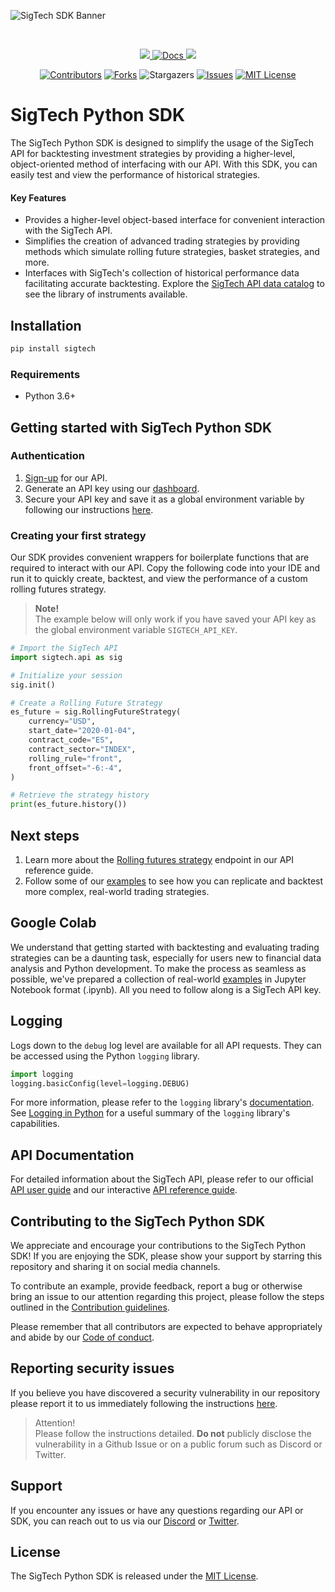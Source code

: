 ![SigTech SDK Banner](https://8647283.fs1.hubspotusercontent-na1.net/hubfs/8647283/Python%20SDK_github_856x268-1.png "SigTech SDK Banner")

&nbsp;

<p align="center" id="dummy">
    <a href="https://discord.gg/ZcFeutSrWM">
        <img src="https://img.shields.io/badge/CHAT-DISCORD-blue?style=for-the-badge&logo=discord&labelColor=rgb(55,55,55)&color=blueviolet">
    </a>
    <a href="https://learn.sigtech.com/reference/">
        <img src="https://img.shields.io/badge/Docs-API_REFERENCE-1338be?&style=for-the-badge&logo=wiki&link=https://learn.sigtech.com/reference" alt="Docs" />
    </a>
     <a href="https://twitter.com/sigtechltd/">
        <img src="https://img.shields.io/badge/follow-%40sigtechltd-1DA1F2?logo=twitter&style=for-the-badge" />
    </a>
<p>

<div align="center">

[![Contributors][contributors-shield]][contributors-url]
[![Forks][forks-shield]][forks-url]
![Stargazers][stars-shield]
[![Issues][issues-shield]][issues-url]
[![MIT License][license-shield]][license-url]

</div>

[contributors-shield]: https://img.shields.io/github/contributors/SIGTechnologies/sigtech-python.svg?style=for-the-badge
[contributors-url]: https://github.com/SIGTechnologies/sigtech-python/graphs/contributors
[forks-shield]: https://img.shields.io/github/forks/SIGTechnologies/sigtech-python.svg?style=for-the-badge
[forks-url]: https://github.com/SIGTechnologies/sigtech-python/network/members
[stars-shield]: https://img.shields.io/github/stars/SIGTechnologies/sigtech-python.svg?style=for-the-badge
[issues-shield]: https://img.shields.io/github/issues/SIGTechnologies/sigtech-python.svg?style=for-the-badge
[issues-url]: https://github.com/SIGTechnologies/sigtech-python/issues
[license-shield]: https://img.shields.io/github/license/SIGTechnologies/sigtech-python.svg?style=for-the-badge
[license-url]: https://github.com/SIGTechnologies/sigtech-python/blob/master/LICENSE

# SigTech Python SDK

The SigTech Python SDK is designed to simplify the usage of the SigTech API for backtesting investment strategies by providing a higher-level, object-oriented method of interfacing with our API. With this SDK, you can easily test and view the performance of historical strategies.

#### Key Features

- Provides a higher-level object-based interface for convenient interaction with the SigTech API.
- Simplifies the creation of advanced trading strategies by providing methods which simulate rolling future strategies, basket strategies, and more.
- Interfaces with SigTech's collection of historical performance data facilitating accurate backtesting. Explore the [SigTech API data catalog](https://sigtechapi.streamlit.app/) to see the library of instruments available.

## Installation

```sh
pip install sigtech
```

### Requirements

- Python 3.6+

## Getting started with SigTech Python SDK

### Authentication

1. [Sign-up](https://dashboard.sigtech.com/register) for our API.
1. Generate an API key using our [dashboard](https://dashboard.sigtech.com/api-keys).
1. Secure your API key and save it as a global environment variable by following our instructions [here](https://learn.sigtech.com/docs/auth).

### Creating your first strategy

Our SDK provides convenient wrappers for boilerplate functions that are required to interact with our API. Copy the following code into your IDE and run it to quickly create, backtest, and view the performance of a custom rolling futures strategy.

>**Note!**\
>The example below will only work if you have saved your API key as the global environment variable `SIGTECH_API_KEY`.

```python
# Import the SigTech API
import sigtech.api as sig

# Initialize your session
sig.init()

# Create a Rolling Future Strategy
es_future = sig.RollingFutureStrategy(
    currency="USD",
    start_date="2020-01-04",
    contract_code="ES",
    contract_sector="INDEX",
    rolling_rule="front",
    front_offset="-6:-4",
)

# Retrieve the strategy history
print(es_future.history())
```

## Next steps

1. Learn more about the [Rolling futures strategy](https://learn.sigtech.com/reference/api_post_strategy_rolling_futures_strategies_futures_rolling_post-1) endpoint in our API reference guide.
1. Follow some of our [examples](https://github.com/SIGTechnologies/sigtech-python/tree/master/examples) to see how you can replicate and backtest more complex, real-world trading strategies.

## Google Colab

We understand that getting started with backtesting and evaluating trading strategies can be a daunting task, especially for users new to financial data analysis and Python development. To make the process as seamless as possible, we've prepared a collection of real-world [examples](https://github.com/SIGTechnologies/sigtech-python/tree/master/examples) in Jupyter Notebook format (.ipynb). All you need to follow along is a SigTech API key.

## Logging

Logs down to the `debug` log level are available for all API requests. They can be accessed using the Python `logging` library.

```python
import logging
logging.basicConfig(level=logging.DEBUG)
```

For more information, please refer to the `logging` library's [documentation](https://docs.python.org/3/library/logging.html). See [Logging in Python](https://realpython.com/python-logging/) for a useful summary of the `logging` library's capabilities.

## API Documentation

For detailed information about the SigTech API, please refer to our official [API user guide](https://learn.sigtech.com/docs) and our interactive [API reference guide](https://learn.sigtech.com/reference).

## Contributing to the SigTech Python SDK

We appreciate and encourage your contributions to the SigTech Python SDK! If you are enjoying the SDK, please show your support by starring this repository and sharing it on social media channels.

To contribute an example, provide feedback, report a bug or otherwise bring an issue to our attention regarding this project, please follow the steps outlined in the [Contribution guidelines](https://github.com/SIGTechnologies/sigtech-python/blob/master/CONTRIBUTING.md).

Please remember that all contributors are expected to behave appropriately and abide by our [Code of conduct](https://github.com/SIGTechnologies/sigtech-python/blob/master/CODE_OF_CONDUCT.md).

## Reporting security issues

If you believe you have discovered a security vulnerability in our repository please report it to us immediately following the instructions [here](https://github.com/SIGTechnologies/sigtech-python/blob/master/SECURITY.md).

>Attention!\
>Please follow the instructions detailed. **Do not** publicly disclose the vulnerability in a Github Issue or on a public forum such as Discord or Twitter.

## Support

If you encounter any issues or have any questions regarding our API or SDK, you can reach out to us via our [Discord](https://discord.gg/ZcFeutSrWM) or [Twitter](https://twitter.com/sigtechltd/).

## License

The SigTech Python SDK is released under the [MIT License](https://github.com/SIGTechnologies/sigtech-python/blob/master/LICENSE).
